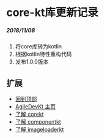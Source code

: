 # core-kt库更新记录

##### 2018/11/08
1. 将core库转为kotlin
2. 根据kotlin特性重构代码
3. 发布1.0.0版本

## 扩展
- [回到顶部](https://github.com/LZ9/AgileDevKt/blob/master/imageloaderkt/readme_imageloader_update.md#imageloader库更新记录)
- [AgileDevKt 主页](https://github.com/LZ9/AgileDevKt)
- [了解 corekt]()
- [了解 componentkt]()
- [了解 imageloaderkt](https://github.com/LZ9/AgileDevKt/blob/master/imageloaderkt/readme_imageloader.md)
